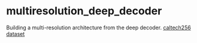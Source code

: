 # multiresolution_deep_decoder
Building a multi-resolution architecture from the deep decoder.
[caltech256 dataset](http://www.vision.caltech.edu/Image_Datasets/Caltech256/256_ObjectCategories.tar)
